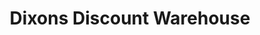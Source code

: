 ---
title: "Dixons Discount Warehouse"
url: /filey/dixons-discount-warehouse/
shop: variety store
---